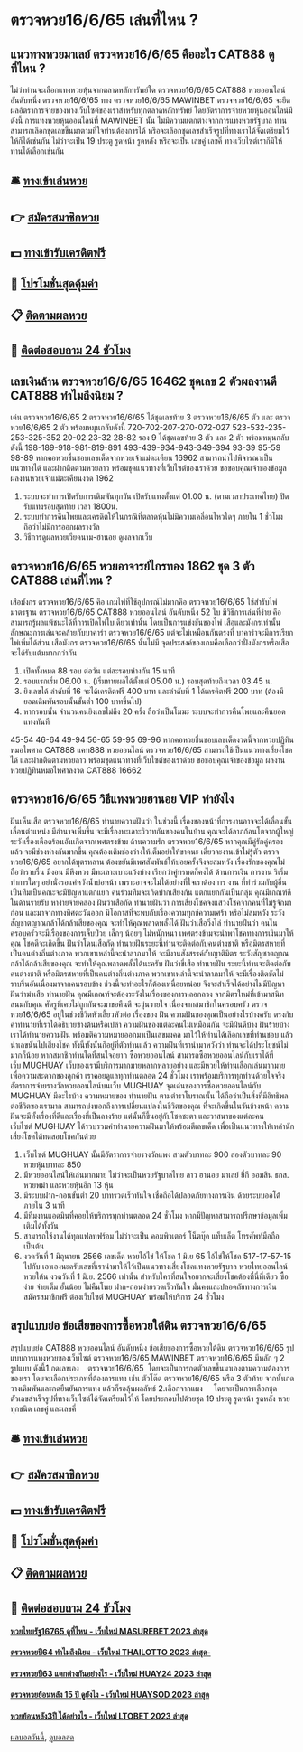 # ตรวจหวย16/6/65 เล่นที่ไหน ?
## แนวทางหวยมาเลย์ ตรวจหวย16/6/65 คืออะไร CAT888 ดูที่ไหน ?
ไม่ว่าท่านจะเลือกแทงหวยหุ้นจากตลาดหลักทรัพย์ใด ตรวจหวย16/6/65 CAT888 หวยออนไลน์ อันดับหนึ่ง ตรวจหวย16/6/65 ทาง ตรวจหวย16/6/65 MAWINBET ตรวจหวย16/6/65 จะยึดผลอัตราการจ่ายของทางเว็บไซต์ของเราสำหรับทุกตลาดหลักทรัพย์ โดยอัตราการจ่ายหวยหุ้นออนไลน์มีดังนี้
การแทงหวยหุ้นออนไลน์ที่ MAWINBET นั้น ไม่มีความแตกต่างจากการแทงหวยรัฐบาล ท่านสามารถเลือกชุดเลขขึ้นมาตามที่ใจท่านต้องการได้ หรือจะเลือกชุดเลขสำเร็จรูปที่ทางเราได้จัดเตรียมไว้ให้ก็ได้เช่นกัน ไม่ว่าจะเป็น 19 ประตู รูดหน้า รูดหลัง หรือจะเป็น เลขคู่ เลขคี่ ทางเว็บไซต์เราก็มีให้ท่านได้เลือกเช่นกัน

## 🛎 [ทางเข้าเล่นหวย](https://bit.ly/3BG5bNw)
## 👉 [สมัครสมาชิกหวย](https://bit.ly/3BG5bNw)
## 💵 [ทางเข้ารับเครดิตฟรี](https://bit.ly/3C3mvgS)
## 👑 [โปรโมชั่นสุดคุ้มค่า](https://bit.ly/3C3mvgS)
## 📋 [ติดตามผลหวย](https://bit.ly/3C3mvgS)
## 📱 [ติดต่อสอบถาม 24 ชัวโมง](https://bit.ly/3C3mvgS)

## เลขเงินล้าน ตรวจหวย16/6/65 16462 ชุดเลข 2 ตัวผลงานดี CAT888 ทำไมถึงนิยม ?
เด่น ตรวจหวย16/6/65 2 ตรวจหวย16/6/65 ได้ชุดเลขท้าย 3 ตรวจหวย16/6/65 ตัว และ ตรวจหวย16/6/65 2 ตัว พร้อมหมุนกลับดังนี้
720-702-207-270-072-027
523-532-235-253-325-352
20-02
23-32
28-82
รอง 9 ได้ชุดเลขท้าย 3 ตัว และ 2 ตัว พร้อมหมุนกลับดังนี้
198-189-918-981-819-891
493-439-934-943-349-394
93-39
95-59
98-89
หากคอหวยชื่นชอบเลขเด็ดจากหวยเจ้าแม่ตะเคียน 16962 สามารถนำไปพิจารณาเป็นแนวทางได้ และฝากติดตามหวยลาว พร้อมชุดแนวทางที่เว็บไซต์ของเราด้วย
ขอขอบคุณเจ้าของข้อมูล
ผลงานหวยเจ้าแม่ตะเคียนงวด 1962

1. ระบบจะทำการเปิดรับการเดิมพันทุกวัน เปิดรับแทงตั้งแต่ 01.00 น. (ตามเวลาประเทศไทย) ปิดรับแทงรอบสุดท้าย เวลา 1800น.
2. ระบบทำการคืนโพยและเครดิตให้ในกรณีที่ตลาดหุ้นไม่มีความเคลื่อนไหวใดๆ ภายใน 1 ชั่วโมง ถือว่าไม่มีการออกผลรางวัล
3. วิธีการดูผลหวยเวียดนาม-ฮานอย ดูผลจากเว็บ

## ตรวจหวย16/6/65 หวยอาจารย์ไกรทอง 1862 ชุด 3 ตัว CAT888 เล่นที่ไหน ?
เสือมังกร ตรวจหวย16/6/65 คือ เกมไพ่ที่ใช้อุปกรณ์ไม่มากคือ ตรวจหวย16/6/65 ใช้สำรับไพ่มาตรฐาน ตรวจหวย16/6/65 CAT888 หวยออนไลน์ อันดับหนึ่ง 52 ใบ มีวิธีการเล่นที่ง่าย คือสามารถรู้ผลแพ้ชนะได้ที่การเปิดไพ่ใบเดียวเท่านั้น โดยเป็นการแข่งขันของไพ่ เสือและมังกรเท่านั้น ลักษณะการเล่นจะคล้ายกับบาคาร่า ตรวจหวย16/6/65 แต่จะไม่เหมือนกันตรงที่ บาคาร่าจะมีการเรียกไพ่เพิ่มได้ส่วน เสือมังกร ตรวจหวย16/6/65 นั้นไม่มี จุดประสงค์ของเกมคือเลือกว่าฝั่งมังกรหรือเสือจะได้รับแต้มมากกว่ากัน
1. เปิดทั้งหมด 88 รอบ ต่อวัน แต่ละรอบห่างกัน 15 นาที
2. รอบแรกเริ่ม 06.00 น. (เริ่มทายผลได้ตั้งแต่ 05.00 น.) รอบสุดท้ายถึงเวลา 03.45 น.
3. ยิงเลขได้ ลำดับที่ 16 จะได้เครดิตฟรี 400 บาท และลำดับที่ 1 ได้เครดิตฟรี 200 บาท (ต้องมียอดเดิมพันรอบนั้นขั้นต่ำ 100 บาทขึ้นไป)
4. หากรอบนั้น จำนวนคนยิงเลขไม่ถึง 20 ครั้ง ถือว่าเป็นโมฆะ ระบบจะทำการคืนโพยและคืนยอดแทงทันที

45-54
46-64
49-94
56-65
59-95
69-96
หากคอหวยชื่นชอบเลขเด็ดงวดนี้จากหวยปฏิทินหมอไพศาล CAT888 แคท888 หวยออนไลน์ ตรวจหวย16/6/65 สามารถใช้เป็นแนวทางเสี่ยงโชคได้ และฝากติดตามหวยลาว พร้อมชุดแนวทางที่เว็บไซต์ของเราด้วย
ขอขอบคุณเจ้าของข้อมูล
ผลงานหวยปฏิทินหมอไพศาลงวด CAT888 16662


## ตรวจหวย16/6/65 วิธีแทงหวยฮานอย VIP ทำยังไง
ฝันเห็นเสือ ตรวจหวย16/6/65 ทำนายความฝันว่า ในช่วงนี้ เรื่องของหน้าที่การงานอาจจะได้เลื่อนขั้นเลื่อนตำแหน่ง มีอำนาจเพิ่มขึ้น จะมีเรื่องทะเลาะวิวาทกันของคนในบ้าน คุณจะได้ลาภก้อนโตจากผู้ใหญ่ ระวังเรื่องเดือดร้อนอันเกิดจากเพศตรงข้าม
ด้านความรัก ตรวจหวย16/6/65 หากคุณมีคู่รักคู่ครองแล้ว จะมีช่วงห่างกันมากขึ้น คุณต้องเติมช่องว่างให้เต็มอย่าให้ขาดนะ เดี๋ยวจะงานเข้าไม่รู้ตัว ตรวจหวย16/6/65 อยากได้บุตรหลาน ต้องขยันมีเพศสัมพันธ์ให้บ่อยครั้งจึงจะสมหวัง เรื่องรักของคุณไม่ถือว่าราบรื่น มีงอน มีหึงหวง มีทะเลาะเบาะแว้งบ้าง เรียกว่าคู่ทรหดก็คงได้
ด้านการเงิน การงาน ริเริ่มทำการใดๆ อย่านั่งรอแค่หวังน้ำบ่อหน้า เพราะอาจจะไม่ได้อย่างที่ใจเราต้องการ งาน ที่ทำร่วมกับผู้อื่นเป็นทีมเป็นคณะจะมีปัญหาแตกแยก คนร่วมทีมจะเกิดปากเสียงกัน แตกแยกกันเป็นกลุ่ม คุณมีเกณฑ์ดีในด้านรายรับ หาง่ายจ่ายคล่อง
ฝันว่าเสือกัด ทำนายฝันว่า การเสี่ยงโชคจงแสวงโชคจากคนที่ไม่รู้จักมาก่อน และมาจากทางทิศตะวันออก มีโอกาสที่จะพบกับเรื่องความทุกข์ความเศร้า หรือไม่สมหวัง ระวังสัญชาตญาณกล้าได้กล้าเสียของคุณ จะทำให้คุณพลาดพลั้งได้
ฝันว่าเสือวิ่งไล่ ทำนายฝันว่า คนในครอบครัวจะมีเรื่องของการเจ็บป่วย เล็กๆ น้อยๆ ไม่หนักหนา เพศตรงข้ามจะนำพาโชคทางการเงินมาให้คุณ โชคดีจะเกิดขึ้น
ฝันว่าโดนเสือกัด ทำนายฝันระยะนี้ท่านจะติดต่อกับคนต่างชาติ หรือมิตรสหายที่เป็นคนต่างถิ่นต่างภาค พวกเขาเหล่านี้จะนำลาภมาให้ จะมีงานสังสรรค์กับญาติมิตร ระวังสัญชาตญาณกล้าได้กล้าเสียของคุณ จะทำให้คุณพลาดพลั้งได้นะครับ
ฝันว่าขี่เสือ ทำนายฝัน ระยะนี้ท่านจะติดต่อกับคนต่างชาติ หรือมิตรสหายที่เป็นคนต่างถิ่นต่างภาค พวกเขาเหล่านี้จะนำลาภมาให้ จะมีเรื่องติดขัดไม่ราบรื่นอันเนื่องมาจากคนรอบข้าง ช่วงนี้จะทำอะไรก็ต้องเหนื่อยหน่อย จึงจะสำเร็จได้อย่างไม่มีปัญหา
ฝันว่าฆ่าเสือ ทำนายฝัน คุณมีเกณฑ์จะต้องระวังในเรื่องของการหลอกลวง จากมิตรใหม่ที่เข้ามาสนิทสนมกับคุณ ศัตรูที่เคยไม่ถูกกันจะมาขอคืนดี จะวุ่นวายใจ เนื่องจากสมาชิกในครอบครัว ตรวจหวย16/6/65 อยู่ในช่วงชีวิตหัวเลี้ยวหัวต่อ
เรื่องของ ฝัน ความฝันของคุณเป็นอย่างไรบ้างครับ ตรงกับคำทำนายที่เราได้อธิบายข้างต้นหรือเปล่า ความฝันของแต่ละคนไม่เหมือนกัน จะมีฝันดีบ้าง ฝันร้ายบ้าง เราได้ทำนายความฝัน พร้อมตีความหมายออกมาเป็นเลขมงคล มาไว้ให้ท่านได้เลือกเลขที่ท่านชอบ แล้วนำเลขนั้นไปเสี่ยงโชค ทั้งนี้ทั้งนั้นก็อยู่ที่ตัวท่านแล้ว ความฝันที่เรานำมาหวังว่า ท่านจะได้ประโยชน์ไม่มากก็น้อย
หากสมาชิกท่านใดที่สนใจอยาก ซื้อหวยออนไลน์ สามารถซื้อหวยออนไลน์กับเราได้ที่ เว็บ MUGHUAY เว็บของเรามีบริการมากมายหลากหลายอย่าง และมีหวยให้ท่านเลือกเล่นมากมาย เพื่อความสะดวกของลูกค้า เราคอยดูแลทุกท่านตลอด 24 ชั่วโมง เราพร้อมบริการทุกท่านด้วยใจจริง
อัตราการจ่ายรางวัลหวยออนไลน์บนเว็บ MUGHUAY
จุดเด่นของการซื้อหวยออนไลน์กับ MUGHUAY มีอะไรบ้าง
ความหมายของ ทำนายฝัน ตามตำราโบราณนั้น ได้ถือว่าเป็นสิ่งที่มีอิทธิพลต่อชีวิตของเรามาก สามารถบ่งบอกถึงการเปลี่ยนแปลงในชีวิตของคุณ ที่จะเกิดขึ้นในวันข้างหน้า ความฝันจะมีทั้งเรื่องที่ดีและเรื่องที่เป็นลางร้าย แต่นั้นก็ขึ้นอยู่กับโชคชะตา และวาสนาของแต่ละคน เว็บไซต์ MUGHUAY ได้รวบรวมคำทำนายความฝันมาให้พร้อมตีเลขเด็ด เพื่อเป็นแนวทางให้เหล่านักเสี่ยงโชคได้ทดสอบโชคกันด้วย
1. เว็บไซต์ MUGHUAY นั้นมีอัตราการจ่ายรางวัลแพง สามตัวบาทละ 900 สองตัวบาทละ 90 หวยหุ้นบาทละ 850
2. มีหวยออนไลน์ให้เล่นมากมาย ไม่ว่าจะเป็นหวยรัฐบาลไทย ลาว ฮานอย มาเลย์ ยี่กี ออมสิน ธกส. หวยพม่า และหวยหุ้นอีก 13 หุ้น
3. มีระบบฝาก-ถอนขั้นต่ำ 20 บาทรวดเร็วทันใจ เชื่อถือได้ปลอดภัยทางการเงิน ด้วยระบบออโต้ ภายใน 3 นาที
4. มีทีมงานแอดมินที่คอยให้บริการทุกท่านตลอด 24 ชั่วโมง หากมีปัญหาสามารถปรึกษาข้อมูลเพิ่มเติมได้ทั้งวัน
5. สามารถใช้งานได้ทุกแฟลทฟร์อม ไม่ว่าจะเป็น คอมพิวเตอร์ โน็ตบุ๊ค แท็บเล็ต โทรศัพท์มือถือ เป็นต้น
6. งวดวันที่ 1 มิถุนายน 2566 เลขเด็ด หวยไอ้ไข่ ให้โชค 1 มิ.ย 65 ไอ้ไข่ให้โชค 517-17-57-15 ไปกับ เอาเองนะครับเลขที่เรานำมาให้ไว้เป็นแนวทางเสี่ยงโชคแทงหวยรัฐบาล หวยไทยออนไลน์ หวยใต้น งวดวันที่ 1 มิ.ย. 2566 เท่านั้น สำหรับใครที่สนใจอยากจะเสี่ยงโชคต้องที่นี่ที่เดียว ซื้อง่าย จ่ายเต็ม อั้นน้อย ไม่คืนโพย ฝาก-ถอนง่ายรวดเร็วทันใจ มั่นคงและปลอดถัยทางการเงิน สมัครสมาชิกฟรี ต้องเว็บไซต์ MUGHUAY พร้อมให้บริการ 24 ชั่วโมง

## สรุปแบบย่อ ข้อเสียของการซื้อหวยใต้ดิน ตรวจหวย16/6/65
สรุปแบบย่อ CAT888 หวยออนไลน์ อันดับหนึ่ง ข้อเสียของการซื้อหวยใต้ดิน ตรวจหวย16/6/65 รูปแบบการแทงหวยของเว็บไซต์ ตรวจหวย16/6/65 MAWINBET ตรวจหวย16/6/65 มีหลัก ๆ 2 รูปแบบ ดังนี้1.กดเลขเอง    ตรวจหวย16/6/65  โดยจะเป็นการกดตัวเลขขึ้นมาเองตามความต้องการของเรา โดยจะเลือกประเภทที่ต้องการแทง เช่น ตัวโต๊ด ตรวจหวย16/6/65 หรือ 3 ตัวท้าย จากนั้นกดวางเดิมพันและกดยืนยันการแทง แล้วก็รอลุ้นผลลัพธ์
2.เลือกจากแผง     โดยจะเป็นการเลือกชุดตัวเลขสำเร็จรูปที่ทางเว็บไซต์ได้จัดเตรียมไว้ให้ โดยประกอบไปด้วยชุด 19 ประตู รูดหน้า รูดหลัง หวยทุกชนิด เลขคู่ และเลขคี่

## 🛎 [ทางเข้าเล่นหวย](https://bit.ly/3BG5bNw)
## 👉 [สมัครสมาชิกหวย](https://bit.ly/3BG5bNw)
## 💵 [ทางเข้ารับเครดิตฟรี](https://bit.ly/3C3mvgS)
## 👑 [โปรโมชั่นสุดคุ้มค่า](https://bit.ly/3C3mvgS)
## 📋 [ติดตามผลหวย](https://bit.ly/3C3mvgS)
## 📱 [ติดต่อสอบถาม 24 ชัวโมง](https://bit.ly/3C3mvgS)

#### [หวยไทยรัฐ16765 ดูที่ไหน - เว็บใหม่ MASUREBET 2023 ล่าสุด](https://atom.io/themes/หวยไทยรัฐ16765%20ดูที่ไหน%20-%20เว็บใหม่%20masurebet%202023%20ล่าสุด)
#### [ตรวจหวยปี64 ทำไมถึงนิยม - เว็บใหม่ THAILOTTO 2023 ล่าสุด-](https://atom.io/themes/ตรวจหวยปี64%20ทำไมถึงนิยม%20-%20เว็บใหม่%20thailotto%202023%20ล่าสุด-)
#### [ตรวจหวยปี63 แตกต่างกันอย่างไร - เว็บใหม่ HUAY24 2023 ล่าสุด](https://atom.io/themes/ตรวจหวยปี63%20แตกต่างกันอย่างไร%20-%20เว็บใหม่%20huay24%202023%20ล่าสุด)
#### [ตรวจหวยย้อนหลัง 15 ปี ดูยังไง - เว็บใหม่ HUAYSOD 2023 ล่าสุด](https://atom.io/themes/ตรวจหวยย้อนหลัง%2015%20ปี%20ดูยังไง%20-%20เว็บใหม่%20huaysod%202023%20ล่าสุด)
#### [หวยย้อนหลัง3ปี ได้อย่างไร - เว็บใหม่ LTOBET 2023 ล่าสุด](https://atom.io/themes/หวยย้อนหลัง3ปี%20ได้อย่างไร%20-%20เว็บใหม่%20ltobet%202023%20ล่าสุด)

[ผลบอลวันนี้](https://siamsport.tv "ผลบอลวันนี้"), [ดูบอลสด](https://siamsport.tv/ดูบอลสด "ดูบอลสด")
